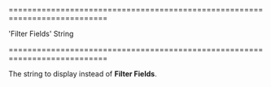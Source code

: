 ===========================================================================
<!--default-->'Filter Fields'<!--/default-->
<!--type-->String<!--/type-->
===========================================================================

<!--shortDescription-->
The string to display instead of **Filter Fields**.
<!--/shortDescription-->

<!--fullDescription-->

<!--/fullDescription-->